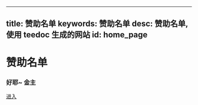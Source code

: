 
---
title: 赞助名单
keywords: 赞助名单
desc: 赞助名单, 使用 teedoc 生成的网站
id: home_page
---




<div>
    <h1><span>赞助名单</span></h1>
    <h3>好耶~ 金主</h3>
</div>
<div id="big_btn_wrapper">
    <div class="big_btn">
        <a href="/get_started/zh/">进入</a>
    </div>
</div>

